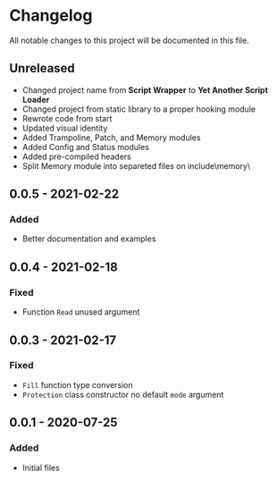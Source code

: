 # Changelog

All notable changes to this project will be documented in this file.

## Unreleased

- Changed project name from **Script Wrapper** to **Yet Another Script Loader**
- Changed project from static library to a proper hooking module
- Rewrote code from start
- Updated visual identity
- Added Trampoline, Patch, and Memory modules
- Added Config and Status modules
- Added pre-compiled headers
- Split Memory module into separeted files on include\memory\

## 0.0.5 - 2021-02-22

### Added

- Better documentation and examples

## 0.0.4 - 2021-02-18

### Fixed

- Function `Read` unused argument

## 0.0.3 - 2021-02-17

### Fixed

- `Fill` function type conversion
- `Protection` class constructor no default `mode` argument

## 0.0.1 - 2020-07-25

### Added

- Initial files
